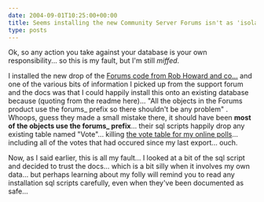 ```yaml
---
date: 2004-09-01T10:25:00+00:00
title: Seems installing the new Community Server Forums isn't as 'isolated' as its documentation claims...
type: posts
---
```

Ok, so any action you take against your database is your own responsibility... so this is my fault, but I'm still _miffed_.

I installed the new drop of the [Forums code from Rob Howard and co...](http://www.telligentsystems.com/Solutions/Forums/) and one of the various bits of information I picked up from the support forum and the docs was that I could happily install this onto an existing database because (quoting from the readme here)... "All the objects in the Forums product use the forums_ prefix so there shouldn't be any problem" . Whoops, guess they made a small mistake there, it should have been **most of the objects use the forums_ prefix**... their sql scripts happily drop any existing table named "Vote"... killing [the vote table for my online polls](http://msdn.microsoft.com/vbasic/using/columns/code4fun/default.aspx?pull=/library/en-us/dncodefun/html/code4fun08032004.asp)... including all of the votes that had occured since my last export... ouch.

Now, as I said earlier, this is all my fault... I looked at a bit of the sql script and decided to trust the docs... which is a bit silly when it involves my own data... but perhaps learning about my folly will remind you to read any installation sql scripts carefully, even when they've been documented as safe...
